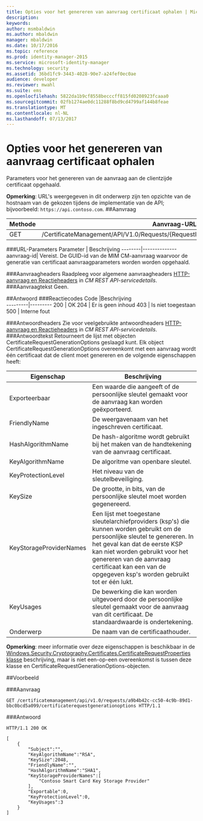 ```yaml
---
title: Opties voor het genereren van aanvraag certificaat ophalen | Microsoft Docs
description: 
keywords: 
author: msmbaldwin
ms.author: mbaldwin
manager: mbaldwin
ms.date: 10/17/2016
ms.topic: reference
ms.prod: identity-manager-2015
ms.service: microsoft-identity-manager
ms.technology: security
ms.assetid: 36bd1fc9-3443-4028-90e7-a24fef0ec0ae
audience: developer
ms.reviewer: mwahl
ms.suite: ems
ms.openlocfilehash: 5822da1b9cf8558becccff815fd0208923fcaaa0
ms.sourcegitcommit: 02fb1274ae0dc11288f8bd9cd4799af144b8feae
ms.translationtype: MT
ms.contentlocale: nl-NL
ms.lasthandoff: 07/13/2017
---
```

# <a name="get-certificate-request-generation-options"></a>Opties voor het genereren van aanvraag certificaat ophalen

Parameters voor het genereren van de aanvraag aan de clientzijde certificaat opgehaald.

**Opmerking**: URL's weergegeven in dit onderwerp zijn ten opzichte van de hostnaam van de gekozen tijdens de implementatie van de API; bijvoorbeeld: `https://api.contoso.com`.
##<a name="request"></a>Aanvraag


Methode  |Aanvraag-URL  
---------|---------
GET     |/CertificateManagement/API/V1.0/Requests/{RequestId}/certificaterequestgenerationoptions

###<a name="url-parameters"></a>URL-Parameters
Parameter | Beschrijving
--------|--------------
aanvraag-id| Vereist. De GUID-id van de MIM CM-aanvraag waarvoor de generatie van certificaat aanvraagparameters worden worden opgehaald.

###<a name="request-headers"></a>Aanvraagheaders
Raadpleeg voor algemene aanvraagheaders [HTTP-aanvraag en Reactieheaders](certificate-management-rest-api-service-details.md#http-request-and-response-headers) in *CM REST API-servicedetails*.
###<a name="request-body"></a>Aanvraagtekst
Geen.


##<a name="response"></a>Antwoord
###<a name="response-codes"></a>Reactiecodes
Code  |Beschrijving  
---------|---------
200 | OK
204 | Er is geen inhoud
403 | Is niet toegestaan
500 | Interne fout

###<a name="response-headers"></a>Antwoordheaders
Zie voor veelgebruikte antwoordheaders [HTTP-aanvraag en Reactieheaders](certificate-management-rest-api-service-details.md#http-request-and-response-headers) in *CM REST API-servicedetails*.
###<a name="response-body"></a>Antwoordtekst
Retourneert de lijst met objecten CertificateRequestGenerationOptions geslaagd kunt. Elk object CertificateRequestGenerationOptions overeenkomt met een aanvraag wordt één certificaat dat de client moet genereren en de volgende eigenschappen heeft:

Eigenschap| Beschrijving
--------|-----------
Exporteerbaar | Een waarde die aangeeft of de persoonlijke sleutel gemaakt voor de aanvraag kan worden geëxporteerd.
FriendlyName | De weergavenaam van het ingeschreven certificaat.
HashAlgorithmName | De hash-algoritme wordt gebruikt bij het maken van de handtekening van de aanvraag certificaat.
KeyAlgorithmName | De algoritme van openbare sleutel.
KeyProtectionLevel | Het niveau van de sleutelbeveiliging.
KeySize | De grootte, in bits, van de persoonlijke sleutel moet worden gegenereerd.
KeyStorageProviderNames | Een lijst met toegestane sleutelarchiefproviders (ksp's) die kunnen worden gebruikt om de persoonlijke sleutel te genereren. In het geval kan dat de eerste KSP kan niet worden gebruikt voor het genereren van de aanvraag certificaat kan een van de opgegeven ksp's worden gebruikt tot er één lukt.
KeyUsages | De bewerking die kan worden uitgevoerd door de persoonlijke sleutel gemaakt voor de aanvraag van dit certificaat. De standaardwaarde is ondertekening.
Onderwerp | De naam van de certificaathouder.

**Opmerking**: meer informatie over deze eigenschappen is beschikbaar in de [Windows.Security.Cryptography.Certificates.CertificateRequestProperties klasse](https://msdn.microsoft.com/library/windows/apps/br212079.aspx) beschrijving, maar is niet een-op-een overeenkomst is tussen deze klasse en CertificateRequestGenerationOptions-objecten.

##<a name="example"></a>Voorbeeld

###<a name="request"></a>Aanvraag
```
GET /certificatemanagement/api/v1.0/requests/a9b4b42c-cc50-4c9b-89d1-bbc0bcd5a099/certificaterequestgenerationoptions HTTP/1.1

```
###<a name="response"></a>Antwoord
```
HTTP/1.1 200 OK

[
    {
        "Subject":"",
        "KeyAlgorithmName":"RSA",
        "KeySize":2048,
        "FriendlyName":"",
        "HashAlgorithmName":"SHA1",
        "KeyStorageProviderNames":[
            "Contoso Smart Card Key Storage Provider"
        ],
        "Exportable":0,
        "KeyProtectionLevel":0,
        "KeyUsages":3
    }
]
```       
